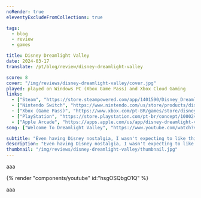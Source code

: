 ```yaml
---
noRender: true
eleventyExcludeFromCollections: true

tags:
  - blog
  - review
  - games

title: Disney Dreamlight Valley
date: 2024-03-17
translate: /pt/blog/review/disney-dreamlight-valley

score: 8
cover: "/img/reviews/disney-dreamlight-valley/cover.jpg"
played: played on Windows PC (Xbox Game Pass) and Xbox Cloud Gaming
links:
  - ["Steam", "https://store.steampowered.com/app/1401590/Disney_Dreamlight_Valley?curator_clanid=44763507"]
  - ["Nintendo Switch", "https://www.nintendo.com/us/store/products/disney-dreamlight-valley-switch/"]
  - ["Xbox (Game Pass)", "https://www.xbox.com/pt-BR/games/store/disney-dreamlight-valley/9nsf0bgh8d86"]
  - ["PlayStation", "https://store.playstation.com/pt-br/concept/10002466"]
  - ["Apple Arcade", "https://apps.apple.com/us/app/disney-dreamlight-valley/id6456945575"]
song: ["Welcome To Dreamlight Valley", "https://www.youtube.com/watch?v=f602ZQZo44U"]

subtitle: "Even having Disney nostalgia, I wasn't expecting to like this so much"
description: "Even having Disney nostalgia, I wasn't expecting to like this life simulator so much, but here we are with one of my recent comfort games."
thumbnail: "/img/reviews/disney-dreamlight-valley/thumbnail.jpg"
---
```


aaa

{% render "components/youtube" id:"hsgOSQbgO1Q" %}

aaa